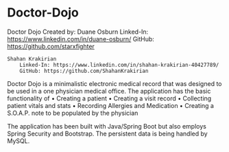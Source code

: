# Doctor-Dojo
Doctor Dojo
Created by:
	Duane Osburn
		Linked-In: https://www.linkedin.com/in/duane-osburn/
		GitHub: https://github.com/starxfighter

	Shahan Krakirian
		Linked-In: https://www.linkedin.com/in/shahan-krakirian-40427789/
		GitHub: https://github.com/ShahanKrakirian

Doctor Dojo is a minimalistic electronic medical record that was designed to be used in a one physician medical office. The application has the basic functionality of 
•	Creating a patient
•	Creating a visit record
•	Collecting patient vitals and stats
•	Recording Allergies and Medication
•	Creating a S.O.A.P. note to be populated by the physician

The application has been built with Java/Spring Boot but also employs Spring Security and Bootstrap. The persistent data is being handled by MySQL.
